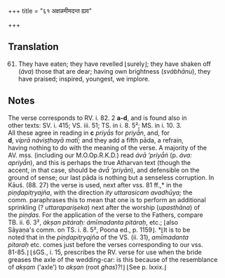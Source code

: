 +++
title = "६१ अक्षन्नमीमदन्त ह्यव"

+++
## Translation
61. They have eaten; they have revelled ⌊surely⌋; they have shaken off  
(*áva*) those that are dear; having own brightness (*svábhānu*), they  
have praised; inspired, youngest, we implore.

## Notes
The verse corresponds to RV. i. 82. 2 **a-d**, and is found also in  
other texts: SV. i. 415; VS. iii. 51; TS. in i. 8. 5²; MS. in i. 10. 3.  
All these agree in reading in **c** *priyā́s* for *priyā́n*, and, for  
**d**, *víprā náviṣṭhayā matī́;* and they add a fifth pāda, a refrain,  
having nothing to do with the meaning of the verse. A majority of the  
AV. mss. (including our M.O.Op.R.K.D.) read *ávā ’priyā́ṅ* (p. *áva:  
apriyā́n*), and this is perhaps the true Atharvan text (though the  
accent, in that case, should be *ávā́ ’priyān*), and defensible on the  
ground of sense; our last pāda is nothing but a senseless corruption. In  
Kāuś. (88. 27) the verse is used, next after vss. 81 ff.,\* in the  
*piṇḍapitṛyajña*, with the direction *ity uttarasicam avadhūya;* the  
comm. paraphrases this to mean that one is to perform an additional  
sprinkling (? *uttarapariṣeka*) next after the worship (*upasthāna*) of  
the *piṇḍas*. For the application of the verse to the Fathers, compare  
TB. ii. 6. 3², *ákṣan pitáraḥ:* *ámīmadanta pitáraḥ*, etc.; ⌊also  
Sāyaṇa's comm. on TS. i. 8. 5², Poona ed., p. 1159⌋. \*⌊It is to be  
noted that in the *piṇḍapitṛyajña* of the VS. (ii. 31), *amīmadanta  
pitaraḥ* etc. comes just before the verses corresponding to our vss.  
81-85.⌋ ⌊śGS., i. 15, prescribes the RV. verse for use when the bride  
greases the axle of the wedding-car: is this because of the resemblance  
of *akṣam* ('axle') to *akṣan* (root *ghas*)?!⌋ ⌊See p. lxxix.⌋

